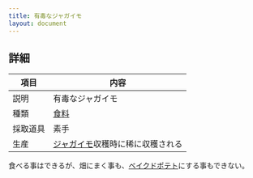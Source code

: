 ```yaml
---
title: 有毒なジャガイモ
layout: document
---
```

## 詳細

|項目|内容|
|---|---|
|説明|有毒なジャガイモ|
|種類|[食料](食料)|
|採取道具|素手|
|生産|[ジャガイモ](ジャガイモ)収穫時に稀に収穫される|

食べる事はできるが、畑にまく事も、[ベイクドポテト](ベイクドポテト)にする事もできない。
